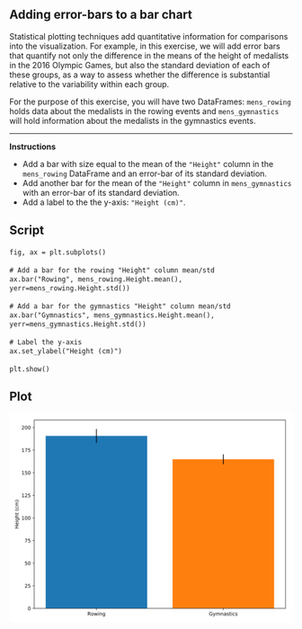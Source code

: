## Adding error-bars to a bar chart

Statistical plotting techniques add quantitative information for comparisons into the visualization. For example, in this exercise, we will add error bars that quantify not only the difference in the means of the height of medalists in the 2016 Olympic Games, but also the standard deviation of each of these groups, as a way to assess whether the difference is substantial relative to the variability within each group.

For the purpose of this exercise, you will have two DataFrames: `mens_rowing` holds data about the medalists in the rowing events and `mens_gymnastics` will hold information about the medalists in the gymnastics events.

<hr>

**Instructions**

* Add a bar with size equal to the mean of the `"Height"` column in the `mens_rowing` DataFrame and an error-bar of its standard deviation.
* Add another bar for the mean of the `"Height"` column in `mens_gymnastics` with an error-bar of its standard deviation.
* Add a label to the the y-axis: `"Height (cm)"`.

## Script
```
fig, ax = plt.subplots()

# Add a bar for the rowing "Height" column mean/std
ax.bar("Rowing", mens_rowing.Height.mean(), yerr=mens_rowing.Height.std())

# Add a bar for the gymnastics "Height" column mean/std
ax.bar("Gymnastics", mens_gymnastics.Height.mean(), yerr=mens_gymnastics.Height.std())

# Label the y-axis
ax.set_ylabel("Height (cm)")

plt.show()
```

## Plot
![img](index.svg)